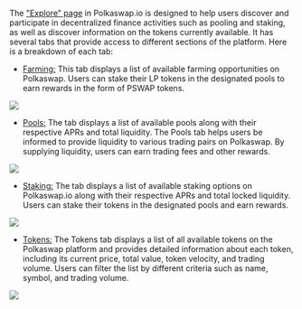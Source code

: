 The ["Explore" page](https://polkaswap.io/#/explore/demeter/farming) in Polkaswap.io is designed to help users discover and participate in decentralized finance activities such as pooling and staking, as well as discover information on the tokens currently available. It has several tabs that provide access to different sections of the platform. Here is a breakdown of each tab:

- [Farming:](https://polkaswap.io/#/explore/demeter/farming) This tab displays a list of available farming opportunities on Polkaswap. Users can stake their LP tokens in the designated pools to earn rewards in the form of PSWAP tokens.

![](/.gitbook/assets/polkaswap-explore-farming.png)

- [Pools:](https://polkaswap.io/#/explore/pools/) The tab displays a list of available pools along with their respective APRs and total liquidity. The Pools tab helps users be informed to provide liquidity to various trading pairs on Polkaswap. By supplying liquidity, users can earn trading fees and other rewards.

![](/.gitbook/assets/polkaswap-explore-pools.png)

- [Staking:](https://polkaswap.io/#/explore/demeter/staking) The tab displays a list of available staking options on Polkaswap.io along with their respective APRs and total locked liquidity. Users can stake their tokens in the designated pools and earn rewards.

![](/.gitbook/assets/polkaswap-explore-staking.png)

- [Tokens:](https://polkaswap.io/#/explore/tokens) The Tokens tab displays a list of all available tokens on the Polkaswap platform and provides detailed information about each token, including its current price, total value, token velocity, and trading volume. Users can filter the list by different criteria such as name, symbol, and trading volume.

![](/.gitbook/assets/polkaswap-explore-tokens.png)
